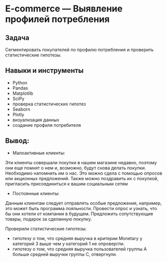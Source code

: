 # E-commerce — Выявление профилей потребления

## Задача

Сегментировать покупателей по профилю потребления и проверить статистические гипотезы.

## Навыки и инструменты

- Python
- Pandas
- Matplotlib
- SciPy
- проверка статистических гипотез
- Seaborn
- Plotly
- визуализация данных
- создание профиля потребителя

## Вывод:

- Малоактивные клиенты:

Эти клиенты совершали покупки в нашем магазине недавно, поэтому они еще помнят о нем и, возможно, будут снова делать покупки. Необходимо напомнить им о нас. Это можно сдела с помощью опросов или акционных предложений. Также можно поздравить их с покупкой, пригласить присоединиться к вашим социальным сетям

- Постоянные клиенты:

Данным клиентам следует отправлять особые предложения, например, это может быть программа лояльности. Провести опрос и узнать, что бы они хотели от компании в будущем. Предложить сопутствующие товары, подарок за сделанную покупку.

Проверили статистические гипотезы:

- гипотезу о том, что средняя выручка в критерии Monetary у категорий 3 выше чем у категорий 1 не опровергли. 
- гипотезу о том, что средняя выручка пользователей группы А больше средней выручки группы С, отвергнули. 
